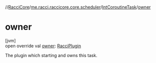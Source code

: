 //[RacciCore](../../../index.md)/[me.racci.raccicore.core.scheduler](../index.md)/[IntCoroutineTask](index.md)/[owner](owner.md)

# owner

[jvm]\
open override val [owner](owner.md): [RacciPlugin](../../me.racci.raccicore.api.plugin/-racci-plugin/index.md)

The plugin which starting and owns this task.
